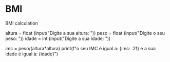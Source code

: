 # BMI
BMI calculation

altura = float (input("Digite a sua altura: "))
peso = float (input("Digite o seu peso: "))
idade = int (input("Digite a sua idade: "))


imc = peso/(altura*altura)
print(f"o seu IMC é igual a: {imc: .2f} e a sua idade é igual à: {idade}")
